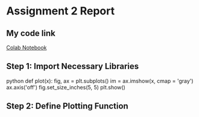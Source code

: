# Assignment 2 Report
## My code link
[Colab Notebook](https://colab.research.google.com/drive/1ew7dHNuk4Nt4YuSXSvjGGTY7pMrjIFui?usp=sharing)
## Step 1: Import Necessary Libraries

python
def plot(x):
fig, ax = plt.subplots()
im = ax.imshow(x, cmap = 'gray')
ax.axis('off')
fig.set_size_inches(5, 5)
plt.show()

## Step 2: Define Plotting Function
